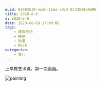 ```yaml
---
uuid: 63983b30-ecdd-11ea-a3c3-0333518a0e00
title: 2020-8-8
s: 2020-8-8
date: 2020-08-08 17:09:00
tags:
	- 葫芦日记
	- 睡觉
	- 妙语
	- Mark
categories:
	- 育儿
---
```




上早教艺术课，第一次画画。

![painting](http://beiming-public.liupei.xin/typora-images/2020-8-8/painting.jpg)
